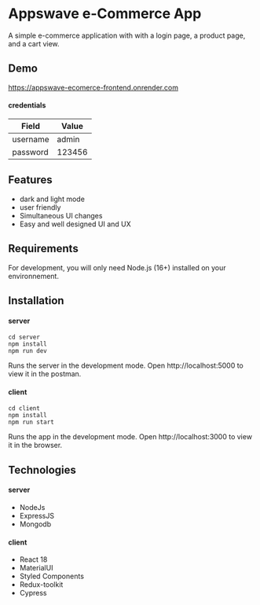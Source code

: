 # Appswave e-Commerce App
A simple e-commerce application with with a login page, a product page, and a cart view.

## Demo
https://appswave-ecomerce-frontend.onrender.com

#### credentials
Field  | Value
------------- | -------------
username  | admin
password  | 123456

## Features
* dark and light mode
* user friendly 
* Simultaneous UI changes
* Easy and well designed UI and UX

## Requirements
For development, you will only need Node.js (16+) installed on your environnement.

## Installation

#### server
```
cd server 
npm install
npm run dev
```
Runs the server in the development mode. Open http://localhost:5000 to view it in the postman.


#### client
```
cd client 
npm install
npm run start
```
Runs the app in the development mode. Open http://localhost:3000 to view it in the browser.


## Technologies

#### server
* NodeJs
* ExpressJS
* Mongodb

#### client
* React 18
* MaterialUI
* Styled Components
* Redux-toolkit
* Cypress

